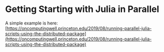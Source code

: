 # Getting Starting with Julia in Parallel

A simple example is here:
[https://oncomputingwell.princeton.edu/2019/08/running-parallel-julia-scripts-using-the-distributed-package](https://oncomputingwell.princeton.edu/2019/08/running-parallel-julia-scripts-using-the-distributed-package)
